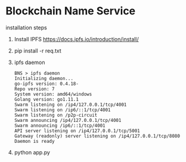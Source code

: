 # Blockchain Name Service

installation steps
1. Install IPFS
    https://docs.ipfs.io/introduction/install/
1. pip install -r req.txt
1.  ipfs daemon

    ```
    BNS > ipfs daemon
    Initializing daemon...
    go-ipfs version: 0.4.18-
    Repo version: 7
    System version: amd64/windows
    Golang version: go1.11.1
    Swarm listening on /ip4/127.0.0.1/tcp/4001
    Swarm listening on /ip6/::1/tcp/4001
    Swarm listening on /p2p-circuit
    Swarm announcing /ip4/127.0.0.1/tcp/4001
    Swarm announcing /ip6/::1/tcp/4001
    API server listening on /ip4/127.0.0.1/tcp/5001
    Gateway (readonly) server listening on /ip4/127.0.0.1/tcp/8080
    Daemon is ready
    ```
1. python app.py

